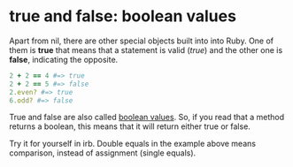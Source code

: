 # true and false: boolean values

Apart from nil, there are other special objects built into into Ruby. One of them is **true** that means that a statement is valid (_true_) and the other one is **false**, indicating the opposite.

````ruby
2 + 2 == 4 #=> true
2 + 2 == 5 #=> false
2.even? #=> true
6.odd? #=> false
````

True and false are also called [boolean values](http://en.wikipedia.org/wiki/Boolean_data_type). So, if you read that a method returns a boolean, this means that it will return either true or false.

Try it for yourself in irb. Double equals in the example above means comparison, instead of assignment (single equals).